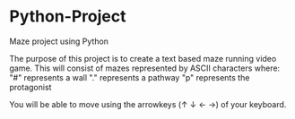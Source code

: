 # Python-Project
Maze project using Python

The purpose of this project is to create a text based maze running video game. This will consist of mazes represented by ASCII characters where:
  "#" represents a wall
  "." represents a pathway
  "p" represents the protagonist

You will be able to move using the arrowkeys (↑ ↓ ← →) of your keyboard.
